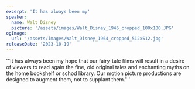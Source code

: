 ```yaml
---
excerpt: 'It has always been my'
speaker:
  name: Walt Disney
  picture: '/assets/images/Walt_Disney_1946_cropped_100x100.JPG'
ogImage:
  url: '/assets/images/Walt_Disney_1964_cropped_512x512.jpg'
releaseDate: '2023-10-19'
---
```


'"It has always been my hope that our fairy-tale films will result in a desire of viewers to read again the fine, old original tales and enchanting myths on the home bookshelf or schod library. Our motion picture productions are designed to augment them, not to supplant them."'
